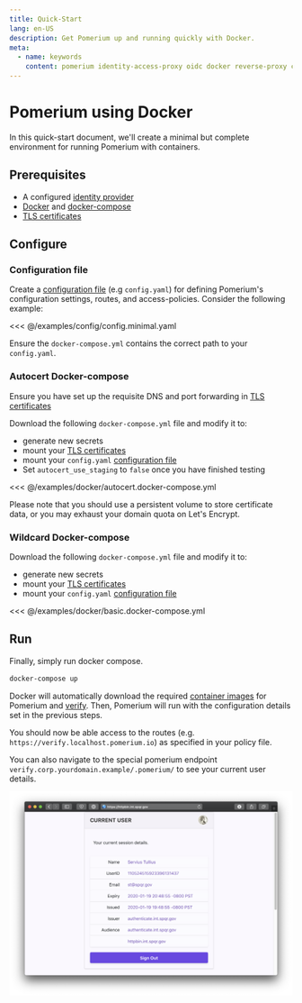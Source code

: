 ```yaml
---
title: Quick-Start
lang: en-US
description: Get Pomerium up and running quickly with Docker.
meta:
  - name: keywords
    content: pomerium identity-access-proxy oidc docker reverse-proxy containers
---
```


# Pomerium using Docker

In this quick-start document, we'll create a minimal but complete environment for running Pomerium with containers.

## Prerequisites

- A configured [identity provider]
- [Docker] and [docker-compose]
- [TLS certificates]

## Configure

### Configuration file

Create a [configuration file] (e.g `config.yaml`) for defining Pomerium's configuration settings, routes, and access-policies. Consider the following example:

<<< @/examples/config/config.minimal.yaml

Ensure the `docker-compose.yml` contains the correct path to your `config.yaml`.

### Autocert Docker-compose
Ensure you have set up the requisite DNS and port forwarding in [TLS certificates]

Download the following `docker-compose.yml` file and modify it to:

- generate new secrets
- mount your [TLS certificates]
- mount your `config.yaml` [configuration file]
- Set `autocert_use_staging` to `false` once you have finished testing

<<< @/examples/docker/autocert.docker-compose.yml

Please note that you should use a persistent volume to store certificate data, or you may exhaust your domain quota on Let's Encrypt.

### Wildcard Docker-compose

Download the following `docker-compose.yml` file and modify it to:

- generate new secrets
- mount your [TLS certificates]
- mount your `config.yaml` [configuration file]

<<< @/examples/docker/basic.docker-compose.yml

## Run

Finally, simply run docker compose.

```bash
docker-compose up
```

Docker will automatically download the required [container images] for Pomerium and [verify]. Then, Pomerium will run with the configuration details set in the previous steps.

You should now be able access to the routes (e.g. `https://verify.localhost.pomerium.io`) as specified in your policy file.

You can also navigate to the special pomerium endpoint `verify.corp.yourdomain.example/.pomerium/` to see your current user details.

![currently logged in user](./img/logged-in-as.png)

[configuration file]: ../../reference/readme.md
[container images]: https://hub.docker.com/r/pomerium/pomerium
[docker]: https://docs.docker.com/install/
[docker-compose]: https://docs.docker.com/compose/install/
[verify]: https://verify.pomerium.com/
[identity provider]: ../identity-providers/readme.md
[tls certificates]: ../topics/certificates.md
